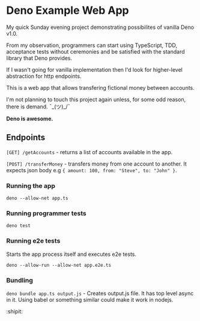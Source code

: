 # Deno Example Web App

My quick Sunday evening project demonstrating possibilites of vanilla Deno v1.0.

From my observation, programmers can start using TypeScript, TDD, acceptance tests without ceremonies and be satisfied with the standard library that Deno provides. 

If I wasn't going for vanilla implementation then I'd look for higher-level abstraction for http endpoints.

This is a web app that allows transfering fictional money between accounts.

I'm not planning to touch this project again unless, for some odd reason, there is demand. ¯\_(ツ)_/¯

**Deno is awesome.**

## Endpoints

`[GET] /getAccounts` - returns a list of accounts available in the app.

`[POST] /transferMoney` - transfers money from one account to another. 
It expects json body e.g `{ amount: 100, from: "Steve", to: "John" }`.

### Running the app

`deno --allow-net app.ts`

### Running programmer tests

`deno test`

### Running e2e tests

Starts the app process itself and executes e2e tests.

`deno --allow-run --allow-net app.e2e.ts` 

### Bundling

`deno bundle app.ts output.js` - Creates output.js file. It has top level async in it. Using babel or something similar could make it work in nodejs.

:shipit: